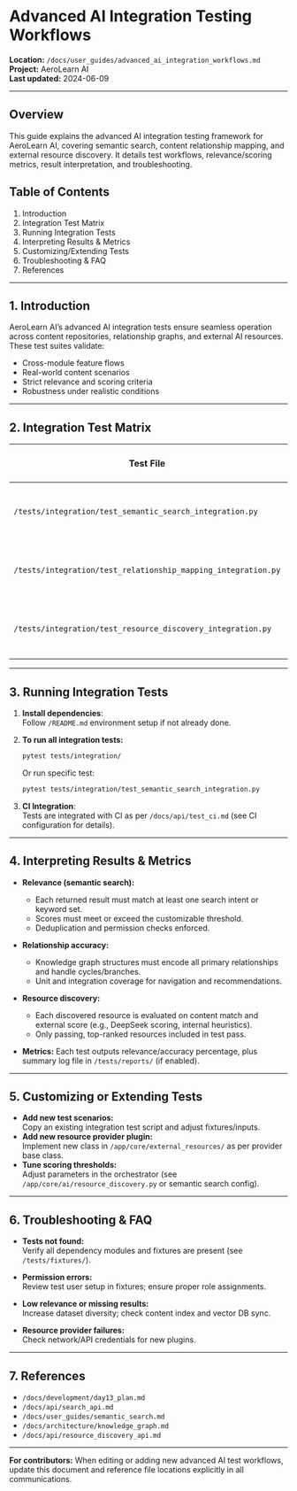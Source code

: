 # Advanced AI Integration Testing Workflows

**Location:** `/docs/user_guides/advanced_ai_integration_workflows.md`  
**Project:** AeroLearn AI  
**Last updated:** 2024-06-09

---

## Overview

This guide explains the advanced AI integration testing framework for AeroLearn AI, covering semantic search, content relationship mapping, and external resource discovery. It details test workflows, relevance/scoring metrics, result interpretation, and troubleshooting.

## Table of Contents

1. Introduction
2. Integration Test Matrix
3. Running Integration Tests
4. Interpreting Results & Metrics
5. Customizing/Extending Tests
6. Troubleshooting & FAQ
7. References

---

## 1. Introduction

AeroLearn AI’s advanced AI integration tests ensure seamless operation across content repositories, relationship graphs, and external AI resources. These test suites validate:

- Cross-module feature flows
- Real-world content scenarios
- Strict relevance and scoring criteria
- Robustness under realistic conditions

---

## 2. Integration Test Matrix

| Test File                                               | Scope                              | Key Features Tested                          | Expected Outcome                                 |
|---------------------------------------------------------|------------------------------------|----------------------------------------------|--------------------------------------------------|
| `/tests/integration/test_semantic_search_integration.py` | Hybrid/semantic search (all repos) | Permission filtering, hybrid ranking, dedup. | Relevant, permission-appropriate results         |
| `/tests/integration/test_relationship_mapping_integration.py` | Concept/relationship mapping       | Concept extraction, KG navigation, recs.     | Accurate graph, traceable relationships          |
| `/tests/integration/test_resource_discovery_integration.py` | Ext. resource discovery            | API orchestrator, provider plugin, scoring   | Relevant, quality-assessed external resources    |

---

## 3. Running Integration Tests

1. **Install dependencies**:  
   Follow `/README.md` environment setup if not already done.

2. **To run all integration tests:**  
   ```sh
   pytest tests/integration/
   ```
   Or run specific test:
   ```sh
   pytest tests/integration/test_semantic_search_integration.py
   ```

3. **CI Integration**:  
   Tests are integrated with CI as per `/docs/api/test_ci.md` (see CI configuration for details).

---

## 4. Interpreting Results & Metrics

- **Relevance (semantic search):**
  - Each returned result must match at least one search intent or keyword set.
  - Scores must meet or exceed the customizable threshold.
  - Deduplication and permission checks enforced.

- **Relationship accuracy:**
  - Knowledge graph structures must encode all primary relationships and handle cycles/branches.
  - Unit and integration coverage for navigation and recommendations.

- **Resource discovery:**
  - Each discovered resource is evaluated on content match and external score (e.g., DeepSeek scoring, internal heuristics).
  - Only passing, top-ranked resources included in test pass.

- **Metrics:** Each test outputs relevance/accuracy percentage, plus summary log file in `/tests/reports/` (if enabled).

---

## 5. Customizing or Extending Tests

- **Add new test scenarios:**  
  Copy an existing integration test script and adjust fixtures/inputs.
- **Add new resource provider plugin:**  
  Implement new class in `/app/core/external_resources/` as per provider base class.
- **Tune scoring thresholds:**  
  Adjust parameters in the orchestrator (see `/app/core/ai/resource_discovery.py` or semantic search config).

---

## 6. Troubleshooting & FAQ

- **Tests not found:**  
  Verify all dependency modules and fixtures are present (see `/tests/fixtures/`).

- **Permission errors:**  
  Review test user setup in fixtures; ensure proper role assignments.

- **Low relevance or missing results:**  
  Increase dataset diversity; check content index and vector DB sync.

- **Resource provider failures:**  
  Check network/API credentials for new plugins.

---

## 7. References

- `/docs/development/day13_plan.md`
- `/docs/api/search_api.md`
- `/docs/user_guides/semantic_search.md`
- `/docs/architecture/knowledge_graph.md`
- `/docs/api/resource_discovery_api.md`

---

**For contributors:** When editing or adding new advanced AI test workflows, update this document and reference file locations explicitly in all communications.